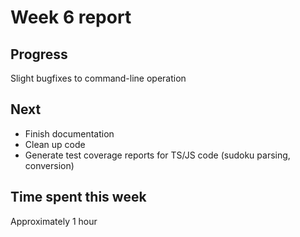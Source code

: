 # Week 6 report

## Progress
Slight bugfixes to command-line operation

## Next
* Finish documentation
* Clean up code
* Generate test coverage reports for TS/JS code (sudoku parsing, conversion)

## Time spent this week
Approximately 1 hour
